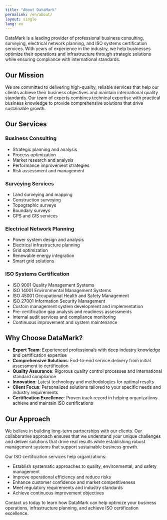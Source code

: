 ```yaml
---
title: "About DataMark"
permalink: /en/about/
layout: single
lang: en
---
```


<div class="page__content">

DataMark is a leading provider of professional business consulting, surveying, electrical network planning, and ISO systems certification services. With years of experience in the industry, we help businesses optimize their operations and infrastructure through strategic solutions while ensuring compliance with international standards.

<div class="mission-section">

## Our Mission

We are committed to delivering high-quality, reliable services that help our clients achieve their business objectives and maintain international quality standards. Our team of experts combines technical expertise with practical business knowledge to provide comprehensive solutions that drive sustainable growth.

</div>

## Our Services

<div class="service-section">

### Business Consulting
- Strategic planning and analysis
- Process optimization
- Market research and analysis
- Performance improvement strategies
- Risk assessment and management

</div>

<div class="service-section">

### Surveying Services
- Land surveying and mapping
- Construction surveying
- Topographic surveys
- Boundary surveys
- GPS and GIS services

</div>

<div class="service-section">

### Electrical Network Planning
- Power system design and analysis
- Electrical infrastructure planning
- Grid optimization
- Renewable energy integration
- Smart grid solutions

</div>

<div class="service-section">

### ISO Systems Certification
- ISO 9001 Quality Management Systems
- ISO 14001 Environmental Management Systems
- ISO 45001 Occupational Health and Safety Management
- ISO 27001 Information Security Management
- Custom management system development and implementation
- Pre-certification gap analysis and readiness assessments
- Internal audit services and compliance monitoring
- Continuous improvement and system maintenance

</div>

<div class="why-choose-section">

## Why Choose DataMark?

<ul>
<li><strong>Expert Team</strong>: Experienced professionals with deep industry knowledge and certification expertise</li>
<li><strong>Comprehensive Solutions</strong>: End-to-end service delivery from initial assessment to certification</li>
<li><strong>Quality Assurance</strong>: Rigorous quality control processes and international standard compliance</li>
<li><strong>Innovation</strong>: Latest technology and methodologies for optimal results</li>
<li><strong>Client Focus</strong>: Personalized solutions tailored to your specific needs and industry requirements</li>
<li><strong>Certification Excellence</strong>: Proven track record in helping organizations achieve and maintain ISO certifications</li>
</ul>

</div>

<div class="mission-section">

## Our Approach

We believe in building long-term partnerships with our clients. Our collaborative approach ensures that we understand your unique challenges and deliver solutions that drive real results while establishing robust management systems that support sustainable business growth.

Our ISO certification services help organizations:
- Establish systematic approaches to quality, environmental, and safety management
- Improve operational efficiency and reduce risks
- Enhance customer confidence and market competitiveness
- Meet regulatory requirements and industry standards
- Achieve continuous improvement objectives

</div>

Contact us today to learn how DataMark can help optimize your business operations, infrastructure planning, and achieve ISO certification excellence.

</div> 